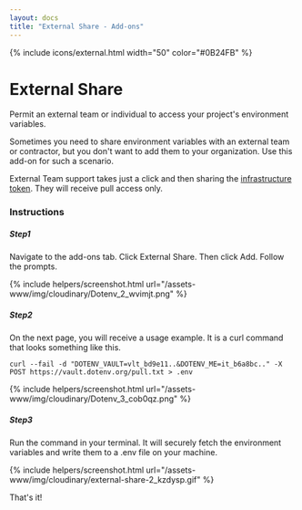 ```yaml
---
layout: docs
title: "External Share - Add-ons"
---
```


{% include icons/external.html width="50" color="#0B24FB" %}

# External Share

Permit an external team or individual to access your project's environment variables.

Sometimes you need to share environment variables with an external team or contractor, but you don't want to add them to your organization. Use this add-on for such a scenario.

External Team support takes just a click and then sharing the [infrastructure token](/docs/security/env-it). They will receive pull access only.

### Instructions

##### Step1

Navigate to the add-ons tab. Click External Share. Then click Add. Follow the prompts.

{% include helpers/screenshot.html url="/assets-www/img/cloudinary/Dotenv_2_wvimjt.png" %}

##### Step2

On the next page, you will receive a usage example. It is a curl command that looks something like this.

```
curl --fail -d "DOTENV_VAULT=vlt_bd9e11..&DOTENV_ME=it_b6a8bc.." -X POST https://vault.dotenv.org/pull.txt > .env
```

{% include helpers/screenshot.html url="/assets-www/img/cloudinary/Dotenv_3_cob0qz.png" %}

##### Step3

Run the command in your terminal. It will securely fetch the environment variables and write them to a .env file on your machine.

{% include helpers/screenshot.html url="/assets-www/img/cloudinary/external-share-2_kzdysp.gif" %}

That's it!


